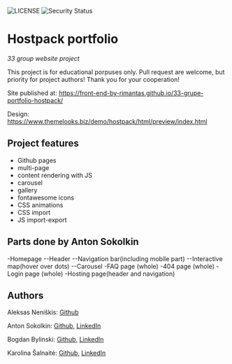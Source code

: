 ![LICENSE](https://img.shields.io/badge/license-MIT-blue.svg?style=flat-square)
![Security Status](https://img.shields.io/security-headers?label=Security&url=https%3A%2F%2Fgithub.com&style=flat-square)

# Hostpack portfolio

_33 group website project_

This project is for educational porpuses only. Pull request are welcome, but priority for project authors! Thank you for your cooperation!

Site published at: https://front-end-by-rimantas.github.io/33-grupe-portfolio-hostpack/

Design: https://www.themelooks.biz/demo/hostpack/html/preview/index.html

## Project features

-   Github pages
-   multi-page
-   content rendering with JS
-   carousel
-   gallery
-   fontawesome icons
-   CSS animations
-   CSS import
-   JS import-export

## Parts done by Anton Sokolkin

-Homepage
--Header
--Navigation bar(including mobile part)
--Interactive map(hover over dots)
--Carousel
-FAQ page (whole)
-404 page (whole)
-Login page (whole)
-Hosting page(header and navigation)


## Authors

Aleksas Neniškis: [Github](https://github.com/aneniskis)

Anton Sokolkin: [Github](https://github.com/ASreiros), [LinkedIn](https://www.linkedin.com/in/anton-sokolkin-109746111)

Bogdan Bylinski: [Github](https://github.com/BogdanBylinski), [LinkedIn](https://www.linkedin.com/in/bogdan-bylinski-17a233233/)

Karolina Šalnaitė: [Github](https://github.com/SaKarolina), [LinkedIn](https://www.linkedin.com/in/karolina-%C5%A1alnait%C4%97-83b208233/)
